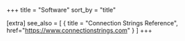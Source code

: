 +++
title = "Software"
sort_by = "title"

[extra]
see_also = [
  { title = "Connection Strings Reference", href="https://www.connectionstrings.com" }
]
+++
